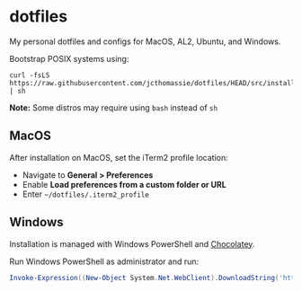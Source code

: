 # dotfiles

My personal dotfiles and configs for MacOS, AL2, Ubuntu, and Windows.

Bootstrap POSIX systems using:

```shell
curl -fsLS https://raw.githubusercontent.com/jcthomassie/dotfiles/HEAD/src/install.sh | sh
```

**Note:** Some distros may require using `bash` instead of `sh`

## MacOS

After installation on MacOS, set the iTerm2 profile location:

- Navigate to **General > Preferences**
- Enable **Load preferences from a custom folder or URL**
- Enter `~/dotfiles/.iterm2_profile`

## Windows

Installation is managed with Windows PowerShell and [Chocolatey](https://docs.chocolatey.org/en-us/).

Run Windows PowerShell as administrator and run:

```powershell
Invoke-Expression((New-Object System.Net.WebClient).DownloadString('https://raw.githubusercontent.com/jcthomassie/dotfiles/windows/src/install.ps1'))
```
